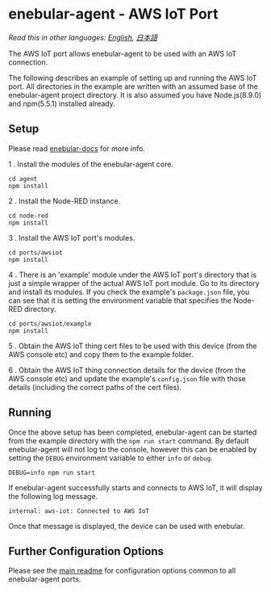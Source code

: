 
# enebular-agent - AWS IoT Port

*Read this in other languages: [English](README.md), [日本語](README.ja.md)*

The AWS IoT port allows enebular-agent to be used with an AWS IoT connection.

The following describes an example of setting up and running the AWS IoT port. All directories in the example are written with an assumed base of the enebular-agent project directory. It is also assumed you have Node.js(8.9.0) and npm(5.5.1) installed already.

## Setup

Please read [enebular-docs](https://docs.enebular.com/) for more info.

1 . Install the modules of the enebular-agent core.

```
cd agent
npm install
```

2 . Install the Node-RED instance.

```
cd node-red
npm install
```

3 . Install the AWS IoT port's modules.

```
cd ports/awsiot
npm install
```

4 . There is an 'example' module under the AWS IoT port's directory that is just a simple wrapper of the actual AWS IoT port module. Go to its directory and install its modules. If you check the example's `package.json` file, you can see that it is setting the environment variable that specifies the Node-RED directory.

```
cd ports/awsiot/example
npm install
```

5 . Obtain the AWS IoT thing cert files to be used with this device (from the AWS console etc) and copy them to the example folder.

6 . Obtain the AWS IoT thing connection details for the device (from the AWS console etc) and update the example's `config.json` file with those details (including the correct paths of the cert files).

## Running

Once the above setup has been completed, enebular-agent can be started from the example directory with the `npm run start` command. By default enebular-agent will not log to the console, however this can be enabled by setting the `DEBUG` environment variable to either `info` or `debug`.

```
DEBUG=info npm run start
```

If enebular-agent successfully starts and connects to AWS IoT, it will display the following log message.

```
internal: aws-iot: Connected to AWS IoT
```

Once that message is displayed, the device can be used with enebular.

## Further Configuration Options

Please see the [main readme](../../README.md) for configuration options common to all enebular-agent ports.

